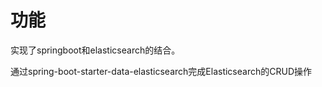 # 功能

实现了springboot和elasticsearch的结合。

通过spring-boot-starter-data-elasticsearch完成Elasticsearch的CRUD操作